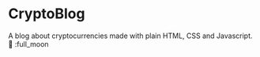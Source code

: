 # CryptoBlog
A blog about cryptocurrencies made with plain HTML, CSS and Javascript. :rocket: :full_moon